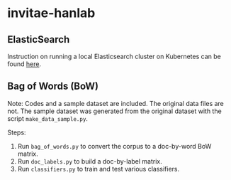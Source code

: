 # invitae-hanlab

## ElasticSearch

Instruction on running a local Elasticsearch cluster on Kubernetes can be found [here](elasticsearch).

## Bag of Words (BoW)

Note: Codes and a sample dataset are included. The original data files are not. The sample dataset was generated from 
the original dataset with the script `make_data_sample.py`.

Steps:

1. Run `bag_of_words.py` to convert the corpus to a doc-by-word BoW matrix.
2. Run `doc_labels.py` to build a doc-by-label matrix.
3. Run `classifiers.py` to train and test various classifiers.

